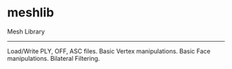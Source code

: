 meshlib
=======

Mesh Library

--------------
Load/Write PLY, OFF, ASC files.
Basic Vertex manipulations.
Basic Face manipulations.
Bilateral Filtering.
